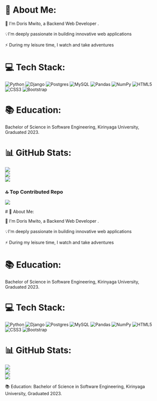 # 💫 About Me:
🔭 I'm Doris Mwito, a Backend Web Developer .<br><br>💡I'm deeply passionate in building innovative web applications<br><br>⚡ During my leisure time, I watch and take adventures


# 💻 Tech Stack:
![Python](https://img.shields.io/badge/python-3670A0?style=for-the-badge&logo=python&logoColor=ffdd54) ![Django](https://img.shields.io/badge/django-%23092E20.svg?style=for-the-badge&logo=django&logoColor=white) ![Postgres](https://img.shields.io/badge/postgres-%23316192.svg?style=for-the-badge&logo=postgresql&logoColor=white) ![MySQL](https://img.shields.io/badge/mysql-%2300000f.svg?style=for-the-badge&logo=mysql&logoColor=white) ![Pandas](https://img.shields.io/badge/pandas-%23150458.svg?style=for-the-badge&logo=pandas&logoColor=white) ![NumPy](https://img.shields.io/badge/numpy-%23013243.svg?style=for-the-badge&logo=numpy&logoColor=white) ![HTML5](https://img.shields.io/badge/html5-%23E34F26.svg?style=for-the-badge&logo=html5&logoColor=white) ![CSS3](https://img.shields.io/badge/css3-%231572B6.svg?style=for-the-badge&logo=css3&logoColor=white) ![Bootstrap](https://img.shields.io/badge/bootstrap-%238511FA.svg?style=for-the-badge&logo=bootstrap&logoColor=white)
</br>
# 📚 Education:
Bachelor of Science in Software Engineering, Kirinyaga University, Graduated 2023.
# 📊 GitHub Stats:
![](https://github-readme-stats.vercel.app/api?username=Doris-Mwito5&theme=algolia&hide_border=false&include_all_commits=false&count_private=false)<br/>
![](https://github-readme-streak-stats.herokuapp.com/?user=Doris-Mwito5&theme=algolia&hide_border=false)<br/>
![](https://github-readme-stats.vercel.app/api/top-langs/?username=Doris-Mwito5&theme=algolia&hide_border=false&include_all_commits=false&count_private=false&layout=compact)

### 🔝 Top Contributed Repo
![](https://github-contributor-stats.vercel.app/api?username=Doris-Mwito5&limit=5&theme=dark&combine_all_yearly_contributions=true)

<!-- Proudly created with GPRM ( https://gprm.itsvg.in ) --># 💫 About Me:
🔭 I'm Doris Mwito, a Backend Web Developer .<br><br>💡I'm deeply passionate in building innovative web applications<br><br>⚡ During my leisure time, I watch and take adventures
</br>
# 📚 Education:
Bachelor of Science in Software Engineering, Kirinyaga University, Graduated 2023.
# 💻 Tech Stack:
![Python](https://img.shields.io/badge/python-3670A0?style=for-the-badge&logo=python&logoColor=ffdd54) ![Django](https://img.shields.io/badge/django-%23092E20.svg?style=for-the-badge&logo=django&logoColor=white) ![Postgres](https://img.shields.io/badge/postgres-%23316192.svg?style=for-the-badge&logo=postgresql&logoColor=white) ![MySQL](https://img.shields.io/badge/mysql-%2300000f.svg?style=for-the-badge&logo=mysql&logoColor=white) ![Pandas](https://img.shields.io/badge/pandas-%23150458.svg?style=for-the-badge&logo=pandas&logoColor=white) ![NumPy](https://img.shields.io/badge/numpy-%23013243.svg?style=for-the-badge&logo=numpy&logoColor=white) ![HTML5](https://img.shields.io/badge/html5-%23E34F26.svg?style=for-the-badge&logo=html5&logoColor=white) ![CSS3](https://img.shields.io/badge/css3-%231572B6.svg?style=for-the-badge&logo=css3&logoColor=white) ![Bootstrap](https://img.shields.io/badge/bootstrap-%238511FA.svg?style=for-the-badge&logo=bootstrap&logoColor=white)
# 📊 GitHub Stats:
![](https://github-readme-stats.vercel.app/api?username=Doris-Mwito5&theme=algolia&hide_border=false&include_all_commits=false&count_private=false)<br/>
![](https://github-readme-streak-stats.herokuapp.com/?user=Doris-Mwito5&theme=algolia&hide_border=false)<br/>
![](https://github-readme-stats.vercel.app/api/top-langs/?username=Doris-Mwito5&theme=algolia&hide_border=false&include_all_commits=false&count_private=false&layout=compact)

<!-- Proudly created with GPRM ( https://gprm.itsvg.in ) -->
📚 Education:
Bachelor of Science in Software Engineering, Kirinyaga University, Graduated 2023.
